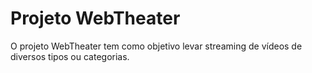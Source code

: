 # Projeto WebTheater
 O projeto WebTheater tem como objetivo levar streaming de vídeos de diversos tipos ou categorias.
